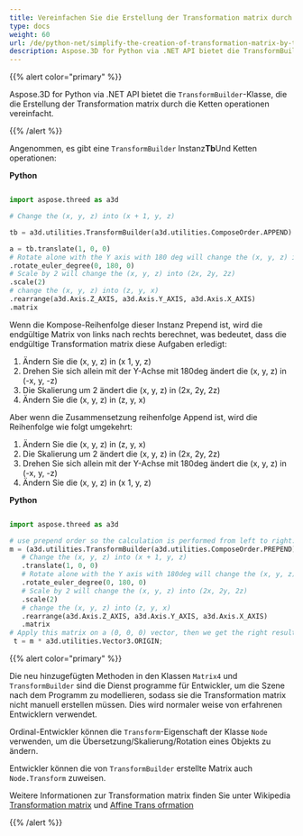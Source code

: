 ```yaml
---
title: Vereinfachen Sie die Erstellung der Transformation matrix durch die Ketten operationen
type: docs
weight: 60
url: /de/python-net/simplify-the-creation-of-transformation-matrix-by-the-chain-operations/
description: Aspose.3D for Python via .NET API bietet die TransformBuilder-Klasse, die die Erstellung der Transformation matrix durch die Ketten operationen vereinfacht.
---
```

{{% alert color="primary" %}} 

Aspose.3D for Python via .NET API bietet die `TransformBuilder`-Klasse, die die Erstellung der Transformation matrix durch die Ketten operationen vereinfacht.

{{% /alert %}} 

Angenommen, es gibt eine `TransformBuilder` Instanz**Tb**Und Ketten operationen:

**Python**

```py

import aspose.threed as a3d

# Change the (x, y, z) into (x + 1, y, z)

tb = a3d.utilities.TransformBuilder(a3d.utilities.ComposeOrder.APPEND)

a = tb.translate(1, 0, 0)
# Rotate alone with the Y axis with 180 deg will change the (x, y, z) into (-x, y, -z)
.rotate_euler_degree(0, 180, 0)
# Scale by 2 will change the (x, y, z) into (2x, 2y, 2z)
.scale(2)
# change the (x, y, z) into (z, y, x)
.rearrange(a3d.Axis.Z_AXIS, a3d.Axis.Y_AXIS, a3d.Axis.X_AXIS)
.matrix


```

Wenn die Kompose-Reihenfolge dieser Instanz Prepend ist, wird die endgültige Matrix von links nach rechts berechnet, was bedeutet, dass die endgültige Transformation matrix diese Aufgaben erledigt:

1. Ändern Sie die (x, y, z) in (x 1, y, z)
1. Drehen Sie sich allein mit der Y-Achse mit 180deg ändert die (x, y, z) in (-x, y, -z)
1. Die Skalierung um 2 ändert die (x, y, z) in (2x, 2y, 2z)
1. Ändern Sie die (x, y, z) in (z, y, x)

Aber wenn die Zusammensetzung reihenfolge Append ist, wird die Reihenfolge wie folgt umgekehrt:

1. Ändern Sie die (x, y, z) in (z, y, x)
1. Die Skalierung um 2 ändert die (x, y, z) in (2x, 2y, 2z)
1. Drehen Sie sich allein mit der Y-Achse mit 180deg ändert die (x, y, z) in (-x, y, -z)
1. Ändern Sie die (x, y, z) in (x 1, y, z)

**Python**

```py

import aspose.threed as a3d

# use prepend order so the calculation is performed from left to right:
m = (a3d.utilities.TransformBuilder(a3d.utilities.ComposeOrder.PREPEND))
   # Change the (x, y, z) into (x + 1, y, z)
   .translate(1, 0, 0)
   # Rotate alone with the Y axis with 180deg will change the (x, y, z) into (-x, y, -z)
   .rotate_euler_degree(0, 180, 0)
   # Scale by 2 will change the (x, y, z) into (2x, 2y, 2z)
   .scale(2)
   # change the (x, y, z) into (z, y, x)
   .rearrange(a3d.Axis.Z_AXIS, a3d.Axis.Y_AXIS, a3d.Axis.X_AXIS)
   .matrix
# Apply this matrix on a (0, 0, 0) vector, then we get the right result (0, 0, -2)
 t = m * a3d.utilities.Vector3.ORIGIN;

```

{{% alert color="primary" %}} 

Die neu hinzugefügten Methoden in den Klassen `Matrix4` und `TransformBuilder` sind die Dienst programme für Entwickler, um die Szene nach dem Programm zu modellieren, sodass sie die Transformation matrix nicht manuell erstellen müssen. Dies wird normaler weise von erfahrenen Entwicklern verwendet.

Ordinal-Entwickler können die `Transform`-Eigenschaft der Klasse `Node` verwenden, um die Übersetzung/Skalierung/Rotation eines Objekts zu ändern.

Entwickler können die von `TransformBuilder` erstellte Matrix auch `Node.Transform` zuweisen.

Weitere Informationen zur Transformation matrix finden Sie unter Wikipedia [Transformation matrix](https://en.wikipedia.org/wiki/Transformation_matrix#Examples_in_3D_computer_graphics) und [Affine Trans ofrmation](https://en.wikipedia.org/wiki/Affine_transformation)

{{% /alert %}}
